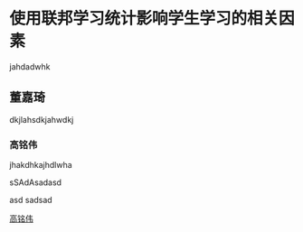 # 使用联邦学习统计影响学生学习的相关因素
jahdadwhk
## 董嘉琦
dkjlahsdkjahwdkj
### 高铭伟
jhakdhkajhdlwha





sSAdAsadasd






asd
sadsad



[高铭伟](#高铭伟)
